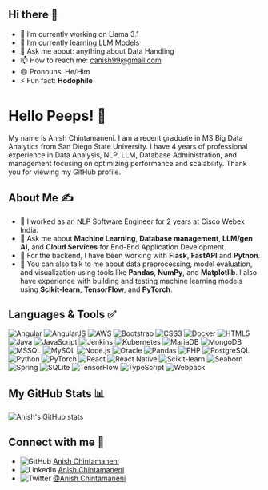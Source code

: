 ## Hi there 👋

- 🔭 I’m currently working on Llama 3.1
- 🌱 I’m currently learning LLM Models
- 💬 Ask me about: anything about Data Handling 
- 📫 How to reach me: canish99@gmail.com
- 😄 Pronouns: He/Him
- ⚡ Fun fact: **Hodophile**

# Hello Peeps! 👋
My name is Anish Chintamaneni. I am a recent graduate in MS Big Data Analytics from San Diego State University. I have 4 years of professional experience in Data Analysis, NLP, LLM, Database Administration, and management focusing on optimizing performance and scalability. Thank you for viewing my GitHub profile.

## About Me ✍
- 🔭 I worked as an NLP Software Engineer for 2 years at Cisco Webex India.
- 💬 Ask me about **Machine Learning**, **Database management**, **LLM/gen AI**, and **Cloud Services** for End-End Application Development.
- 💬 For the backend, I have been working with **Flask**, **FastAPI** and **Python**.
- 💬 You can also talk to me about data preprocessing, model evaluation, and visualization using tools like **Pandas**, **NumPy**, and **Matplotlib**. I also have experience with building and testing machine learning models using **Scikit-learn**, **TensorFlow**, and **PyTorch**.


## Languages & Tools ✅
![Angular](https://img.shields.io/badge/-Angular-DD0031?logo=angular&logoColor=white&style=flat)
![AngularJS](https://img.shields.io/badge/-AngularJS-E23237?logo=angularjs&logoColor=white&style=flat)
![AWS](https://img.shields.io/badge/-AWS-232F3E?logo=amazon-aws&logoColor=white&style=flat)
![Bootstrap](https://img.shields.io/badge/-Bootstrap-563D7C?logo=bootstrap&logoColor=white&style=flat)
![CSS3](https://img.shields.io/badge/-CSS3-1572B6?logo=css3&logoColor=white&style=flat)
![Docker](https://img.shields.io/badge/-Docker-2496ED?logo=docker&logoColor=white&style=flat)
![HTML5](https://img.shields.io/badge/-HTML5-E34F26?logo=html5&logoColor=white&style=flat)
![Java](https://img.shields.io/badge/-Java-007396?logo=java&logoColor=white&style=flat)
![JavaScript](https://img.shields.io/badge/-JavaScript-F7DF1E?logo=javascript&logoColor=black&style=flat)
![Jenkins](https://img.shields.io/badge/-Jenkins-D24939?logo=jenkins&logoColor=white&style=flat)
![Kubernetes](https://img.shields.io/badge/-Kubernetes-326CE5?logo=kubernetes&logoColor=white&style=flat)
![MariaDB](https://img.shields.io/badge/-MariaDB-003545?logo=mariadb&logoColor=white&style=flat)
![MongoDB](https://img.shields.io/badge/-MongoDB-47A248?logo=mongodb&logoColor=white&style=flat)
![MSSQL](https://img.shields.io/badge/-MSSQL-CC2927?logo=microsoft-sql-server&logoColor=white&style=flat)
![MySQL](https://img.shields.io/badge/-MySQL-4479A1?logo=mysql&logoColor=white&style=flat)
![Node.js](https://img.shields.io/badge/-Node.js-339933?logo=node.js&logoColor=white&style=flat)
![Oracle](https://img.shields.io/badge/-Oracle-F80000?logo=oracle&logoColor=white&style=flat)
![Pandas](https://img.shields.io/badge/-Pandas-150458?logo=pandas&logoColor=white&style=flat)
![PHP](https://img.shields.io/badge/-PHP-777BB4?logo=php&logoColor=white&style=flat)
![PostgreSQL](https://img.shields.io/badge/-PostgreSQL-336791?logo=postgresql&logoColor=white&style=flat)
![Python](https://img.shields.io/badge/-Python-3776AB?logo=python&logoColor=white&style=flat)
![PyTorch](https://img.shields.io/badge/-PyTorch-EE4C2C?logo=pytorch&logoColor=white&style=flat)
![React](https://img.shields.io/badge/-React-61DAFB?logo=react&logoColor=black&style=flat)
![React Native](https://img.shields.io/badge/-React%20Native-61DAFB?logo=react&logoColor=black&style=flat)
![Scikit-learn](https://img.shields.io/badge/-Scikit--learn-F7931E?logo=scikit-learn&logoColor=white&style=flat)
![Seaborn](https://img.shields.io/badge/-Seaborn-3776AB?logo=python&logoColor=white&style=flat)
![Spring](https://img.shields.io/badge/-Spring-6DB33F?logo=spring&logoColor=white&style=flat)
![SQLite](https://img.shields.io/badge/-SQLite-003B57?logo=sqlite&logoColor=white&style=flat)
![TensorFlow](https://img.shields.io/badge/-TensorFlow-FF6F00?logo=tensorflow&logoColor=white&style=flat)
![TypeScript](https://img.shields.io/badge/-TypeScript-3178C6?logo=typescript&logoColor=white&style=flat)
![Webpack](https://img.shields.io/badge/-Webpack-8DD6F9?logo=webpack&logoColor=black&style=flat)

## My GitHub Stats 📊
![Anish's GitHub stats](https://github-readme-stats.vercel.app/api?username=canish26&show_icons=true&theme=radical)

## Connect with me 🤝
- ![GitHub](https://img.shields.io/badge/-GitHub-181717?logo=github&logoColor=white&style=flat) [Anish Chintamaneni](https://github.com/canish26)
- ![LinkedIn](https://img.shields.io/badge/-LinkedIn-0A66C2?logo=linkedin&logoColor=white&style=flat) [Anish Chintamaneni](https://www.linkedin.com/in/anish-chintamaneni-736789160/)
- ![Twitter](https://img.shields.io/badge/-Twitter-1DA1F2?logo=twitter&logoColor=white&style=flat) [@Anish Chintamaneni](https://x.com/CAnish5791)

